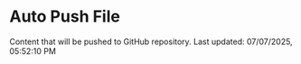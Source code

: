 # Auto Push File

Content that will be pushed to GitHub repository.
Last updated: 07/07/2025, 05:52:10 PM